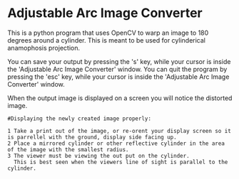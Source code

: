 # Adjustable Arc Image Converter

This is a python program that uses OpenCV to warp an image to 180 degrees around a cylinder. 
This is meant to be used for cylinderical anamophosis projection. 

You can save your output by pressing the 's' key, while your cursor is inside the 'Adjustable Arc Image Converter' window.
You can quit the program by pressing the 'esc' key, while your cursor is inside the 'Adjustable Arc Image Converter' window.

When the output image is displayed on a screen you will notice the distorted image.

	#Displaying the newly created image properly:

	1 Take a print out of the image, or re-orent your display screen so it is parrellel with the ground, display side facing up.
	2 Place a mirrored cylinder or other reflective cylinder in the area of the image with the smallest radius.
	3 The viewer must be viewing the out put on the cylinder. 
  	  This is best seen when the viewers line of sight is parallel to the cylinder.
